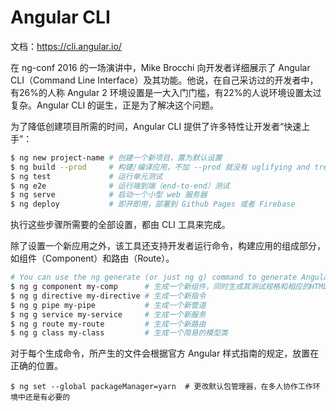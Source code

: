 # Angular CLI

文档：https://cli.angular.io/

在 ng-conf 2016 的一场演讲中，Mike Brocchi 向开发者详细展示了 Angular CLI（Command Line Interface）及其功能。他说，在自己采访过的开发者中，有26%的人称 Angular 2 环境设置是一大入门门槛，有22%的人说环境设置太过复杂。Angular CLI 的诞生，正是为了解决这个问题。

为了降低创建项目所需的时间，Angular CLI 提供了许多特性让开发者“快速上手”：

```bash
$ ng new project-name # 创建一个新项目，置为默认设置
$ ng build --prod     # 构建/编译应用，不加 --prod 就没有 uglifying and tree-shaking
$ ng test             # 运行单元测试
$ ng e2e              # 运行端到端（end-to-end）测试
$ ng serve            # 启动一个小型 web 服务器
$ ng deploy           # 即开即用，部署到 Github Pages 或者 Firebase
```
执行这些步骤所需要的全部设置，都由 CLI 工具来完成。

除了设置一个新应用之外，该工具还支持开发者运行命令，构建应用的组成部分，如组件（Component）和路由（Route）。

```bash
# You can use the ng generate (or just ng g) command to generate Angular components:
$ ng g component my-comp      # 生成一个新组件，同时生成其测试规格和相应的HTML/CSS文件
$ ng g directive my-directive # 生成一个新指令
$ ng g pipe my-pipe           # 生成一个新管道
$ ng g service my-service     # 生成一个新服务
$ ng g route my-route         # 生成一个新路由
$ ng g class my-class         # 生成一个简易的模型类
```

对于每个生成命令，所产生的文件会根据官方 Angular 样式指南的规定，放置在正确的位置。

```
$ ng set --global packageManager=yarn  # 更改默认包管理器，在多人协作工作环境中还是有必要的
```
